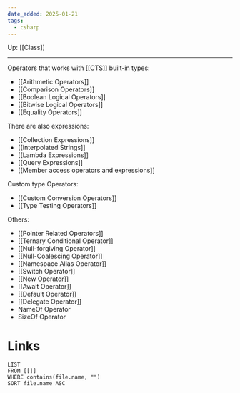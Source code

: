 ```yaml
---
date_added: 2025-01-21
tags:
  - csharp
---
```

Up: [[Class]]
___
 Operators that works with [[CTS]] built-in types:
- [[Arithmetic Operators]]
- [[Comparison Operators]]
- [[Boolean Logical Operators]]
- [[Bitwise Logical Operators]]
- [[Equality Operators]]

There are also expressions:
- [[Collection Expressions]]
- [[Interpolated Strings]]
- [[Lambda Expressions]]
- [[Query Expressions]]
- [[Member access operators and expressions]]

Custom type Operators:
 - [[Custom Conversion Operators]]
 - [[Type Testing Operators]]

Others:
 - [[Pointer Related Operators]]
 - [[Ternary Conditional Operator]]
 - [[Null-forgiving Operator]]
 - [[Null-Coalescing Operator]]
 - [[Namespace Alias Operator]]
 - [[Switch Operator]]
 - [[New Operator]]
 - [[Await Operator]]
 - [[Default Operator]] 
 - [[Delegate Operator]]
 - NameOf Operator
 - SizeOf Operator
# Links
```dataview
LIST
FROM [[]]
WHERE contains(file.name, "")
SORT file.name ASC
```
